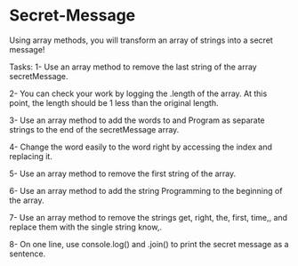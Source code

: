 # Secret-Message

Using array methods, you will transform an array of strings into a secret message!

Tasks:
1- Use an array method to remove the last string of the array secretMessage.

2- You can check your work by logging the .length of the array.
At this point, the length should be 1 less than the original length.

3- Use an array method to add the words to and Program as separate strings to the end of the secretMessage array.

4- Change the word easily to the word right by accessing the index and replacing it.

5- Use an array method to remove the first string of the array.

6- Use an array method to add the string Programming to the beginning of the array.

7- Use an array method to remove the strings get, right, the, first, time,, and replace them with the single string know,.

8- On one line, use console.log() and .join() to print the secret message as a sentence.